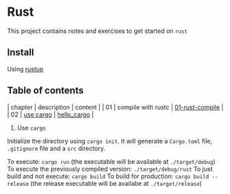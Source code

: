 # Rust

This project contains notes and exercises to get started on `rust`

## Install

Using [rustup](https://www.rust-lang.org/tools/install)

## Table of contents

| chapter | description | content |
| 01 | compile with rustc | [01-rust-compile](https://github.com/wccalvin/rust/tree/main/01-rust-compile) |
| 02 | [use cargo](https://doc.rust-lang.org/book/ch01-03-hello-cargo.html) | [hello_cargo](https://github.com/wccalvin/rust-notes/tree/main/hello_cargo) |

1. Use `cargo`

Initialize the directory using `cargo init`. It will generate a `Cargo.toml` file, `.gitignore` file and a `src` directory.

To execute: `cargo run` (the executable will be available at `./target/debug`)
To execute the previously compiled version: `./target/debug/rust`
To just build and not execute: `cargo build`
To build for production: `cargo build --release` (the release executable will be availabe at `./target/release`)
